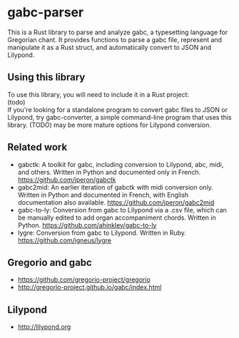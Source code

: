 # gabc-parser
This is a Rust library to parse and analyze gabc, a typesetting language for Gregorian chant. It provides functions to parse a gabc file, represent and manipulate it as a Rust struct, and automatically convert to JSON and Lilypond.

## Using this library
To use this library, you will need to include it in a Rust project: \
(todo) \
If you're looking for a standalone program to convert gabc files to JSON or Lilypond, try gabc-converter, a simple command-line program that uses this library. (TODO) may be more mature options for Lilypond conversion.

## Related work
* gabctk: A toolkit for gabc, including conversion to Lilypond, abc, midi, and others. Written in Python and documented only in French. <https://github.com/jperon/gabctk>
* gabc2mid: An earlier iteration of gabctk with midi conversion only. Written in Python and documented in French, with English documentation also available. <https://github.com/jperon/gabc2mid>
* gabc-to-ly: Conversion from gabc to Lilypond via a .csv file, which can be manually edited to add organ accompaniment chords. Written in Python. <https://github.com/ahinkley/gabc-to-ly>
* lygre: Conversion from gabc to Lilypond. Written in Ruby. <https://github.com/igneus/lygre>

## Gregorio and gabc
* <https://github.com/gregorio-project/gregorio>
* <http://gregorio-project.github.io/gabc/index.html>

## Lilypond
* <http://lilypond.org>
